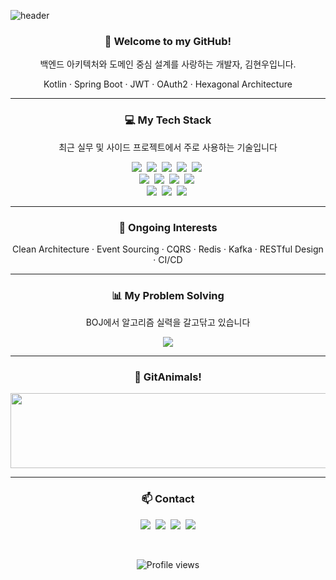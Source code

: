 <!-- Header Section -->
![header](https://capsule-render.vercel.app/api?type=Waving&color=gradient&height=280&section=header&text=Hyunwoo%20Kim&fontSize=85&fontAlign=50&fontAlignY=40)

<h3 align="center">👋 Welcome to my GitHub!</h3>
<p align="center">백엔드 아키텍처와 도메인 중심 설계를 사랑하는 개발자, 김현우입니다.</p>
<p align="center">Kotlin · Spring Boot · JWT · OAuth2 · Hexagonal Architecture</p>

---

<h3 align="center">💻 My Tech Stack</h3>
<p align="center">최근 실무 및 사이드 프로젝트에서 주로 사용하는 기술입니다</p>

<p align="center">
  <img src="https://img.shields.io/badge/Kotlin-7F52FF?style=flat-square&logo=kotlin&logoColor=white">&nbsp;
  <img src="https://img.shields.io/badge/Spring%20Boot-6DB33F?style=flat-square&logo=springboot&logoColor=white">&nbsp;
  <img src="https://img.shields.io/badge/Spring%20Security-6DB33F?style=flat-square&logo=springsecurity&logoColor=white">&nbsp;
  <img src="https://img.shields.io/badge/JWT-000000?style=flat-square&logo=jsonwebtokens&logoColor=white">&nbsp;
  <img src="https://img.shields.io/badge/OAuth2-2F2F2F?style=flat-square&logo=openid&logoColor=white">&nbsp;
  <br>
  <img src="https://img.shields.io/badge/JPA-59666C?style=flat-square&logo=hibernate&logoColor=white">&nbsp;
  <img src="https://img.shields.io/badge/QueryDSL-000000?style=flat-square&logo=data&logoColor=white">&nbsp;
  <img src="https://img.shields.io/badge/MyBatis-5B8CFF?style=flat-square&logo=datagrip&logoColor=white">&nbsp;
  <img src="https://img.shields.io/badge/Oracle-F80000?style=flat-square&logo=oracle&logoColor=white">&nbsp;
  <br>
  <img src="https://img.shields.io/badge/GitHub-181717?style=flat-square&logo=github&logoColor=white">&nbsp;
  <img src="https://img.shields.io/badge/IntelliJIDEA-000000?style=flat-square&logo=intellijidea&logoColor=white">&nbsp;
  <img src="https://img.shields.io/badge/Linux-FCC624?style=flat-square&logo=linux&logoColor=black">&nbsp;
</p>

---

<h3 align="center">🚀 Ongoing Interests</h3>
<p align="center">
  Clean Architecture · Event Sourcing · CQRS · Redis · Kafka · RESTful Design · CI/CD
</p>

---

<h3 align="center">📊 My Problem Solving</h3>
<p align="center">BOJ에서 알고리즘 실력을 갈고닦고 있습니다</p>

<div align="center">
  <img src="https://github-readme-solvedac.hyp3rflow.vercel.app/api/?handle=kkepm012" />
</div>

---

<h3 align="center">🐾 GitAnimals!</h3>
<div align="center">
  <a href="https://github.com/devxb/gitanimals">
    <img
      src="https://render.gitanimals.org/lines/UjiinEatingTangerines?pet-id=654130287375663973"
      width="600"
      height="120"
    />
  </a>
</div>

---

<h3 align="center">📫 Contact</h3>
<p align="center">
  <a href="mailto:1996.devjiinu@gmail.com"><img src="https://img.shields.io/badge/Gmail-D14836?style=flat-square&logo=gmail&logoColor=white"></a>&nbsp;
  <a href="mailto:kkepm012@naver.com"><img src="https://img.shields.io/badge/NaverMail-03C75A?style=flat-square&logo=naver&logoColor=white"></a>&nbsp;
  <a href="https://www.linkedin.com/in/hyunwoo-kim-9a295420b/"><img src="https://img.shields.io/badge/LinkedIn-0A66C2?style=flat-square&logo=linkedin&logoColor=white"></a>&nbsp;
  <a href="https://github.com/UjiinEatingTangerines"><img src="https://img.shields.io/badge/GitHub-181717?style=flat-square&logo=github&logoColor=white"></a>
</p>

<br/>
<p align="center">
  <img src="https://komarev.com/ghpvc/?username=UjiinEatingTangerines&style=flat-square&color=blue" alt="Profile views" />
</p>
